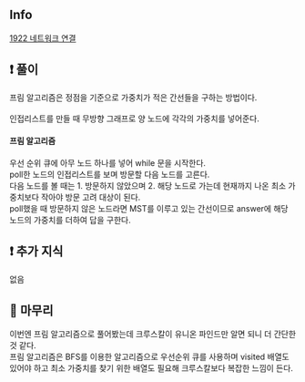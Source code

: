 ## Info

<a href="https://www.acmicpc.net/problem/1922" rel="nofollow">1922 네트워크 연결</a>

## ❗ 풀이

프림 알고리즘은 정점을 기준으로 가중치가 적은 간선들을 구하는 방법이다.<br/>
<br/>
인접리스트를 만들 때 무방향 그래프로 양 노드에 각각의 가중치를 넣어준다.<br/>

#### 프림 알고리즘
우선 순위 큐에 아무 노드 하나를 넣어 while 문을 시작한다.<br/>
poll한 노드의 인접리스트를 보며 방문할 다음 노드를 고른다.<br/>
다음 노드를 볼 때는 1. 방문하지 않았으며 2. 해당 노드로 가는데 현재까지 나온 최소 가중치보다 작아야 
방문 고려 대상이 된다.<br/>
poll했을 때 방문하지 않은 노드라면 MST를 이루고 있는 간선이므로 answer에 해당 노드의 가중치를 더하여 답을 구한다.<br/>

## ❗ 추가 지식

없음

## 🙂 마무리

이번엔 프림 알고리즘으로 풀어봤는데 크루스칼이 유니온 파인드만 알면 되니 더 간단한 것 같다.<br/>
프림 알고리즘은 BFS를 이용한 알고리즘으로 우선순위 큐를 사용하며 visited 배열도 있어야 하고 최소 가중치를 찾기 위한 배열도 필요해
크루스칼보다 복잡한 느낌이 든다.<br/>